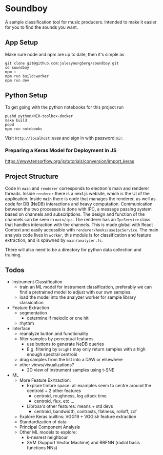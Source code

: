 # Soundboy

A sample classification tool for music producers. Intended to make it easier for you to find the sounds you want.

## App Setup

Make sure node and npm are up to date, then it's simple as

```shell
git clone git@github.com:julesyoungberg/soundboy.git
cd soundboy
npm i
npm run build:worker
npm run dev
```

## Python Setup

To get going with the python notebooks for this project run

```shell
pushd python/MIR-toolbox-docker
make build
popd
npm run notebooks
```

Visit `http://localhost:8888` and sign in with password `mir`.

### Preparing a Keras Model for Deployment in JS

https://www.tensorflow.org/js/tutorials/conversion/import_keras

## Project Structure

Code in `main` and `renderer` corresponds to electron's main and renderer threads. Inside `renderer` there is a next.js website, which is the UI of the application. Inside `main` there is code that manages the renderer, as well as code for DB (NeDB) interactions and heavy computation. Communication between the two processes is done with IPC, a message passing system based on channels and subscriptions. The design and function of the channels can be seen in `main/ipc`. The renderer has an `IpcService` class that handles interaction with the channels. This is made global with React Context and easily accessible with `renderer/hooks/useIpcService`. The main analysis code lives in `worker`, this module is for classification and feature extraction, and is spawned by `main/analyzer.ts`.

There will also need to be a directory for python data collection and training.

## Todos

-   Instrument Classification
    -   train an ML model for instrument classification, preferably we can find a pretrained model to adjust with our own samples.
    -   load the model into the analyzer worker for sample library classication
-   Feature Extraction
    -   segmentation
        -   determine if melodic or one hit
    -   rhythm
-   Interface
    -   reanalyze button and functionality
    -   filter samples by perceptual features
        -   use buttons to generate NeDB queries
        -   E.g. filtering by `bright` may only return samples with a high enough spectral centroid
    -   drag samples from the list into a DAW or elsewhere
    -   other views/visualizations?
        -   2D view of instrument samples using t-SNE
-   ML
    -   More Feature Exrtraction:
        -   Explore timbre space: all examples seem to centre around the centroid + 2 other features
            -   centroid, roughness, log attack time
            -   centroid, flux, etc....
        -   Librosa's other features: means + std devs
            -   centroid, bandwidth, contrasts, flatness, rolloff, zcf
    -   Explore Keras builtins: VGG19 + VGGish feature extraction
    -   Standardization of data
    -   Principal Component Analysis
    -   Other ML models to explore:
        -   k-nearest neighbour
        -   SVM (Support Vector Machine) and RBFNN (radial basis functions NNs)
